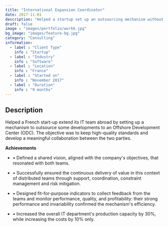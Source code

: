 ```yaml
---
title: "International Expansion Coordinator"
date: 2017-11-01
description: "Helped a startup set up an outsourcing mechanism without comprising quality"
draft: false
image : "images/portfolio/work6.jpg"
bg_image: "images/feature-bg.jpg"
category: "Consulting"
information:
  - label : "Client Type"
    info : "Startup"
  - label : "Industry"
    info : "Software"  
  - label : "Location"
    info : "France"
  - label : "Started on"
    info : "November 2017"
  - label : "Duration"
    info : "9 months"
---
```


## Description

Helped a French start-up extend its IT team abroad by setting up a mechanism to outsource some developments to an Offshore Development Center (ODC). The objective was to keep high-quality standards and develop a meaningful collaboration between the two parties.

**Achievements**
- • Defined a shared vision, aligned with the company's objectives, that resonated with both teams.

- • Successfully ensured the continuous delivery of value in this context of distributed teams through support, coordination, constraint management and risk mitigation.
- • Designed fit-for-purpose indicators to collect feedback from the teams and monitor performance, quality, and profitability: their strong performance and invariability confirmed the mechanism's efficiency.
- • Increased the overall IT department's production capacity by 30%, while increasing the costs by 10% only.
